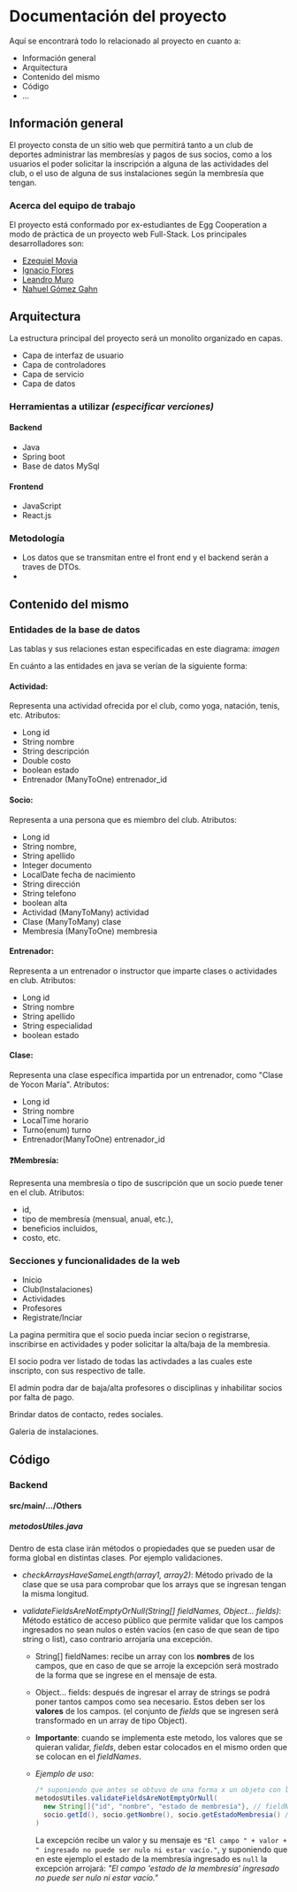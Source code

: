 # Documentación del proyecto

Aquí se encontrará todo lo relacionado al proyecto en cuanto a:
- Información general
- Arquitectura
- Contenido del mismo
- Código
- ...
  
## Información general
El proyecto consta de un sitio web que permitirá tanto a un club de deportes administrar las membresías y pagos de sus socios, como a los usuarios el poder solicitar la inscripción a alguna de las actividades del club, o el uso de alguna de sus instalaciones según la membresía que tengan.

### Acerca del equipo de trabajo
El proyecto está conformado por ex-estudiantes de Egg Cooperation a modo de práctica de un proyecto web Full-Stack. Los principales desarrolladores son:
- [Ezequiel Movia](https://github.com/EzequielMovia)
- [Ignacio Flores](https://github.com/IgnacioF99)
- [Leandro Muro](https://github.com/LMuro96)
- [Nahuel Gómez Gahn](https://github.com/GGNahuel)

## Arquitectura
La estructura principal del proyecto será un monolito organizado en capas.
- Capa de interfaz de usuario
- Capa de controladores
- Capa de servicio
- Capa de datos

### Herramientas a utilizar *(especificar verciones)*
#### Backend
- Java
- Spring boot
- Base de datos MySql
#### Frontend
- JavaScript
- React.js

### Metodología
- Los datos que se transmitan entre el front end y el backend serán a traves de DTOs.
- 

## Contenido del mismo
### Entidades de la base de datos
Las tablas y sus relaciones estan especificadas en este diagrama:
*imagen*

En cuánto a las entidades en java se verían de la siguiente forma: 

#### Actividad:
Representa una actividad ofrecida por el club, como yoga, natación, tenis, etc. Atributos: 
- Long id
- String nombre
- String descripción
- Double costo
- boolean estado
- Entrenador (ManyToOne) entrenador_id

#### Socio:
Representa a una persona que es miembro del club. Atributos: 
- Long id
- String nombre,
- String apellido
- Integer documento
- LocalDate fecha de nacimiento
- String dirección
- String telefono
- boolean alta
- Actividad (ManyToMany) actividad
- Clase (ManyToMany) clase
- Membresia (ManyToOne) membresia

#### Entrenador:
Representa a un entrenador o instructor que imparte clases o actividades en club.
Atributos: 
- Long id
- String nombre 
- String apellido
- String especialidad
- boolean estado

#### Clase:
Representa una clase específica impartida por un entrenador, como "Clase de Yocon María".
Atributos: 
- Long id
- String nombre
- LocalTime horario
- Turno(enum) turno
- Entrenador(ManyToOne) entrenador_id

#### ❓Membresía:
Representa una membresía o tipo de suscripción que un socio puede tener en el club.
Atributos: 
- id,
- tipo de membresía (mensual, anual, etc.),
- beneficios incluidos,
- costo, etc.

### Secciones y funcionalidades de la web
- Inicio  
- Club(Instalaciones)  
- Actividades
- Profesores 
- Registrate/Inciar

La pagina permitira que el socio pueda inciar secion o registrarse, inscribirse en actividades y poder solicitar la alta/baja de la membresia.

El socio podra ver listado de todas las activdades a las cuales este inscripto, con sus respectivo de talle.

El admin podra dar de baja/alta profesores o disciplinas y inhabilitar socios por falta de pago.

Brindar datos de contacto, redes sociales.

Galeria de instalaciones.

## Código
### Backend
#### src/main/.../Others
##### **metodosUtiles.java**
Dentro de esta clase irán métodos o propiedades que se pueden usar de forma global en distintas clases. Por ejemplo validaciones.
- *checkArraysHaveSameLength(array1, array2)*: Método privado de la clase que se usa para comprobar que los arrays que se ingresan tengan la misma longitud.
  
- *validateFieldsAreNotEmptyOrNull(String[] fieldNames, Object... fields)*: Método estático de acceso público que permite validar que los campos ingresados no sean nulos o estén vacíos (en caso de que sean de tipo string o list), caso contrario arrojaría una excepción.
  - String[] fieldNames: recibe un array con los **nombres** de los campos, que en caso de que se arroje la excepción será mostrado de la forma que se ingrese en el mensaje de esta. 
  
  - Object... fields: después de ingresar el array de strings se podrá poner tantos campos como sea necesario. Estos deben ser los **valores** de los campos. (el conjunto de *fields* que se ingresen será transformado en un array de tipo Object).
  - **Importante**: cuando se implementa este metodo, los valores que se quieran validar, *fields*, deben estar colocados en el mismo orden que se colocan en el *fieldNames*.
  - *Ejemplo de uso*:
    ```java
    /* suponiendo que antes se obtuvo de una forma x un objeto con las propiedades que se mencionan a continuación. El objeto en este caso es "socio", y se quiere solo validar el id, nombre y su estado de membresía (suponiendo que cuenta con esas propiedades) */
    metodosUtiles.validateFieldsAreNotEmptyOrNull(
      new String[]{"id", "nombre", "estado de membresía"}, // fieldNames
      socio.getId(), socio.getNombre(), socio.getEstadoMembresia() //fields
    )
    ```
    La excepción recibe un valor y su mensaje es `"El campo " + valor + " ingresado no puede ser nulo ni estar vacío."`, y suponiendo que en este ejemplo el estado de la membresía ingresado es `null` la excepción arrojará: *"El campo 'estado de la membresía' ingresado no puede ser nulo ni estar vacío."*